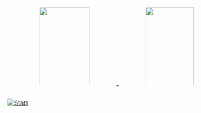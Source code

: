 
<div align="center">
  <a href="https://github.com/fernandacorreasz">
  <img width="48%" height="180em" width="500" src="https://github-readme-stats.vercel.app/api?username=fernandacorreasz&show_icons=true&theme=dark&include_all_commits=true&count_private=true"/>
  <img width="47%" height="180em"  width="500" src="https://github-readme-stats.vercel.app/api/top-langs/?username=fernandacorreasz&layout=compact&langs_count=7&theme=dark"/>
</div>

 ##
 ![Stats](https://github-readme-stats.vercel.app/api?username=seu-username&include_all_commits=true)

